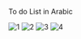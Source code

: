 To do List in Arabic 


![1](https://github.com/Rivanjaradat/To_Do/assets/103911286/3d802218-3244-481b-93cc-ed614552a5bf)
![2](https://github.com/Rivanjaradat/To_Do/assets/103911286/d389292e-9ad1-4084-97c6-854a4bb1b4c4)
![3](https://github.com/Rivanjaradat/To_Do/assets/103911286/fe9fe6d5-bc80-4209-9344-998b15467598)
![4](https://github.com/Rivanjaradat/To_Do/assets/103911286/a92421c5-2e3e-482c-9727-6f559538369e)
